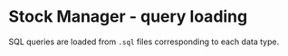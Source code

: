 # Stock Manager - query loading

SQL queries are loaded from `.sql` files corresponding to each data type.